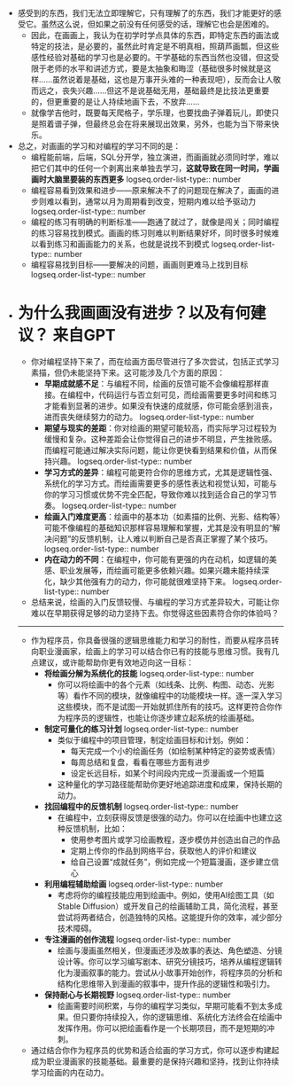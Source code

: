 - 感受到的东西，我们无法立即理解它，只有理解了的东西，我们才能更好的感受它。虽然这么说，但如果之前没有任何感受的话，理解它也会是困难的。
	- 因此，在画画上，我认为在初学时学点具体的东西，即特定东西的画法或特定的技法，是必要的，虽然此时肯定是不明真相，照葫芦画瓢，但这些感性经验对基础的学习也是必要的。干学基础的东西当然也没错，但这受限于老师的水平和讲述方式，要是太抽象和晦涩（基础很多时候就是这样……虽然说着是基础，这也是万事开头难的一种表现吧），反而会让人敬而远之，丧失兴趣……但这不是说基础无用，基础最终是比技法更重要的，但更重要的是让人持续地画下去，不放弃……
	- 就像学吉他时，既要每天爬格子，学乐理，也要找曲子弹着玩儿，即使只是照着谱子弹，但最终总会在将来展现出效果，另外，也能为当下带来快乐。
- 总之，对画画的学习和对编程的学习不同的是：
	- 编程能前端，后端，SQL分开学，独立演进，而画画就必须同时学，难以把它们其中的任何一个剥离出来单独去学习，**这就导致在同一时间，学画画时大脑里要装的东西更多**
	  logseq.order-list-type:: number
	- 编程容易看到效果和进步——原来解决不了的问题现在解决了，画画的进步则难以看到，通常以月为周期看到改变，短期内难以给予驱动力
	  logseq.order-list-type:: number
	- 编程的练习有明确的判断标准——跑通了就过了，就像是闯关；同时编程的练习容易找到模式。画画的练习则难以判断结果好坏，同时很多时候难以看到练习和画画能力的关系，也就是说找不到模式
	  logseq.order-list-type:: number
	- 编程容易找到目标——要解决的问题，画画则更难马上找到目标
	  logseq.order-list-type:: number
- # 为什么我画画没有进步？以及有何建议？ 来自GPT
	- 你对编程坚持下来了，而在绘画方面尽管进行了多次尝试，包括正式学习素描，但仍未能坚持下来。这可能涉及几个方面的原因：
		- **早期成就感不足**：与编程不同，绘画的反馈可能不会像编程那样直接。在编程中，代码运行与否立刻可见，而绘画需要更多时间和练习才能看到显著的进步。如果没有快速的成就感，你可能会感到沮丧，进而丧失继续努力的动力。
		  logseq.order-list-type:: number
		- **期望与现实的差距**：你对绘画的期望可能较高，而实际学习过程较为缓慢和复杂。这种差距会让你觉得自己的进步不明显，产生挫败感。而编程可能通过解决实际问题，能让你更快看到结果和价值，从而保持兴趣。
		  logseq.order-list-type:: number
		- **学习方式的差异**：编程可能更符合你的思维方式，尤其是逻辑性强、系统化的学习方式。而绘画需要更多的感性表达和视觉认知，可能与你的学习习惯或优势不完全匹配，导致你难以找到适合自己的学习节奏。
		  logseq.order-list-type:: number
		- **绘画入门难度更高**：绘画中的基本功（如素描的比例、光影、结构等）可能不像编程的基础知识那样容易理解和掌握，尤其是没有明显的“解决问题”的反馈机制，让人难以判断自己是否真正掌握了某个技巧。
		  logseq.order-list-type:: number
		- **内在动力的不同**：在编程中，你可能有更强的内在动机，如逻辑的美感、职业发展等，而绘画可能更多依赖兴趣。如果兴趣未能持续深化，缺少其他强有力的动力，你可能就很难坚持下来。
		  logseq.order-list-type:: number
	- 总结来说，绘画的入门反馈较慢、与编程的学习方式差异较大，可能让你难以在早期获得足够的动力坚持下去。你觉得这些因素符合你的体验吗？
	- ---
	- 作为程序员，你具备很强的逻辑思维能力和学习的耐性，而要从程序员转向职业漫画家，绘画上的学习可以结合你已有的技能与思维习惯。我有几点建议，或许能帮助你更有效地迈向这一目标：
		- **将绘画分解为系统化的技能**
		  logseq.order-list-type:: number
			- 你可以将绘画中的各个元素（如线条、比例、构图、动态、光影等）看作不同的模块，就像编程中的功能模块一样。逐一深入学习这些模块，而不是试图一开始就抓住所有的技巧。这样更符合你作为程序员的逻辑性，也能让你逐步建立起系统的绘画基础。
		- **制定可量化的练习计划**
		  logseq.order-list-type:: number
			- 类似于编程中的项目管理，制定绘画目标和计划。例如：
				- 每天完成一个小的绘画任务（如绘制某种特定的姿势或表情）
				- 每周总结和复盘，看看在哪些方面有进步
				- 设定长远目标，如某个时间段内完成一页漫画或一个短篇
			- 这种量化的学习路径能帮助你更好地追踪进度和成果，保持长期的动力。
		- **找回编程中的反馈机制**
		  logseq.order-list-type:: number
			- 在编程中，立刻获得反馈是很强的动力。你可以在绘画中也建立这种反馈机制，比如：
				- 使用参考图片或学习绘画教程，逐步模仿并创造出自己的作品
				- 定期上传你的作品到网络平台，获取他人的评价和建议
				- 给自己设置“成就任务”，例如完成一个短篇漫画，逐步建立信心
		- **利用编程辅助绘画**
		  logseq.order-list-type:: number
			- 考虑将你的编程技能应用到绘画中。例如，使用AI绘图工具（如Stable Diffusion）或开发自己的绘画辅助工具，简化流程，甚至尝试将两者结合，创造独特的风格。这能提升你的效率，减少部分技术障碍。
		- **专注漫画的创作流程**
		  logseq.order-list-type:: number
			- 绘画与漫画虽然相关，但漫画还涉及故事的表达、角色塑造、分镜设计等。你可以学习编写剧本、研究分镜技巧，培养从编程逻辑转化为漫画叙事的能力。尝试从小故事开始创作，将程序员的分析和结构化思维带入到漫画的叙事中，提升作品的逻辑性和吸引力。
		- **保持耐心与长期视野**
		  logseq.order-list-type:: number
			- 绘画需要时间积累，与你的编程学习类似，早期可能看不到太多成果。但只要你持续投入，你的逻辑思维、系统化方法终会在绘画中发挥作用。你可以把绘画看作是一个长期项目，而不是短期的冲刺。
	- 通过结合你作为程序员的优势和适合绘画的学习方式，你可以逐步构建起成为职业漫画家的技能基础。最重要的是保持兴趣和坚持，找到让你持续学习绘画的内在动力。